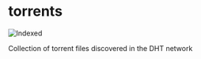 torrents 
========
![Indexed](https://img.shields.io/badge/indexed-158625-blue)

Collection of torrent files discovered in the DHT network
